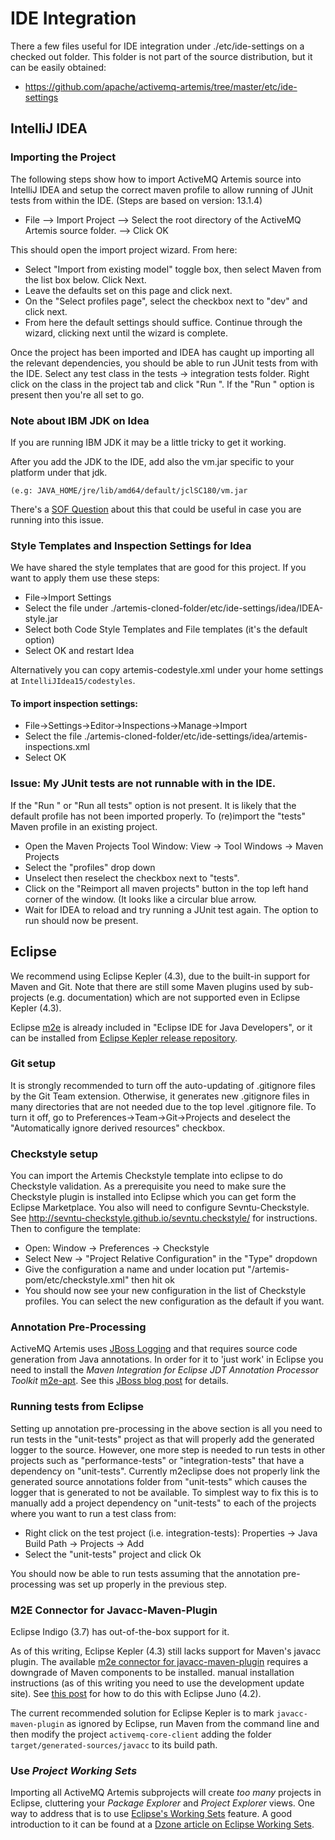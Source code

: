 # IDE Integration

There a few files useful for IDE integration under ./etc/ide-settings on a checked out folder. This folder is not part of the source distribution, but it can be easily obtained:

- https://github.com/apache/activemq-artemis/tree/master/etc/ide-settings

## IntelliJ IDEA

### Importing the Project

The following steps show how to import ActiveMQ Artemis source into IntelliJ IDEA and setup the correct maven profile to allow
running of JUnit tests from within the IDE.  (Steps are based on version: 13.1.4)

* File --> Import Project --> Select the root directory of the ActiveMQ Artemis source folder. --> Click OK

This should open the import project wizard.  From here:

* Select "Import from existing model" toggle box, then select Maven from the list box below.  Click Next.
* Leave the defaults set on this page and click next.
* On the "Select profiles page", select the checkbox next to "dev" and click next.
* From here the default settings should suffice.  Continue through the wizard, clicking next until the wizard is complete.

Once the project has been imported and IDEA has caught up importing all the relevant dependencies, you should be able to
run JUnit tests from with the IDE.  Select any test class in the tests -> integration tests folder.  Right click on the
class in the project tab and click "Run <classname>".  If the "Run <classname>" option is present then you're all set to go.

### Note about IBM JDK on Idea

If you are running IBM JDK it may be a little tricky to get it working.

After you add the JDK to the IDE, add also the vm.jar specific to your platform under that jdk.

```
(e.g: JAVA_HOME/jre/lib/amd64/default/jclSC180/vm.jar
```

There's a [SOF Question](http://stackoverflow.com/questions/27906481/can-intellij-14-be-used-to-work-with-ibm-jdk-1-7/32852361#32852361) about this that could be useful in case you are running into this issue.

### Style Templates and Inspection Settings for Idea

We have shared the style templates that are good for this project. If you want to apply them use these steps:

* File->Import Settings
* Select the file under ./artemis-cloned-folder/etc/ide-settings/idea/IDEA-style.jar
* Select both Code Style Templates and File templates (it's the default option)
* Select OK and restart Idea

Alternatively you can copy artemis-codestyle.xml under your home settings at ``IntelliJIdea15/codestyles``.

#### To import inspection settings:

* File->Settings->Editor->Inspections->Manage->Import
* Select the file ./artemis-cloned-folder/etc/ide-settings/idea/artemis-inspections.xml
* Select OK

### Issue: My JUnit tests are not runnable with in the IDE.

If the "Run <classname>" or "Run all tests" option is not present.  It is likely that the default profile has not been
imported properly.  To (re)import the "tests" Maven profile in an existing project.

* Open the Maven Projects Tool Window: View -> Tool Windows -> Maven Projects
* Select the "profiles" drop down
* Unselect then reselect the checkbox next to "tests".
* Click on the "Reimport all maven projects" button in the top left hand corner of the window. (It looks like a circular
blue arrow.
* Wait for IDEA to reload and try running a JUnit test again.  The option to run should now be present.

## Eclipse

We recommend using Eclipse Kepler (4.3), due to the built-in support for Maven and Git. Note that there are still some
Maven plugins used by sub-projects (e.g. documentation) which are not supported even in Eclipse Kepler (4.3).

Eclipse [m2e](http://eclipse.org/m2e/) is already included in "Eclipse IDE for Java Developers", or it can be installed
from [Eclipse Kepler release repository](http://download.eclipse.org/releases/kepler).

### Git setup
It is strongly recommended to turn off the auto-updating of .gitignore files by the Git Team extension.  Otherwise, it
generates new .gitignore files in many directories that are not needed due to the top level .gitignore file.  To turn
it off, go to Preferences->Team->Git->Projects and deselect the "Automatically ignore derived resources" checkbox.

### Checkstyle setup
You can import the Artemis Checkstyle template into eclipse to do Checkstyle validation. As a prerequisite you need to make sure the Checkstyle plugin is installed into Eclipse which you can get form the Eclipse Marketplace. You also will need to configure Sevntu-Checkstyle. See http://sevntu-checkstyle.github.io/sevntu.checkstyle/ for instructions. Then to configure the template:

* Open: Window -> Preferences -> Checkstyle
* Select New -> "Project Relative Configuration" in the "Type" dropdown
* Give the configuration a name and under location put "/artemis-pom/etc/checkstyle.xml" then hit ok
* You should now see your new configuration in the list of Checkstyle profiles.  You can select the new configuration as the default if you want.

### Annotation Pre-Processing

ActiveMQ Artemis uses [JBoss Logging](https://community.jboss.org/wiki/JBossLoggingTooling) and that requires source
code generation from Java annotations. In order for it to 'just work' in Eclipse you need to install the
_Maven Integration for Eclipse JDT Annotation Processor Toolkit_ [m2e-apt](https://github.com/jbosstools/m2e-apt). See
this [JBoss blog post](https://community.jboss.org/en/tools/blog/2012/05/20/annotation-processing-support-in-m2e-or-m2e-apt-100-is-out)
 for details.
 
### Running tests from Eclipse
Setting up annotation pre-processing in the above section is all you need to run tests in the "unit-tests" project as that will properly add the generated logger to the source.  However, one more step is needed to run tests in other projects such as "performance-tests" or "integration-tests" that have a dependency on "unit-tests". Currently m2eclipse does not properly link the generated source annotations folder from "unit-tests" which causes the logger that is generated to not be available.  To simplest way to fix this is to manually add a project dependency on "unit-tests" to each of the projects where you want to run a test class from:

* Right click on the test project (i.e. integration-tests): Properties -> Java Build Path -> Projects -> Add
* Select the "unit-tests" project and click Ok

You should now be able to run tests assuming that the annotation pre-processing was set up properly in the previous step.

### M2E Connector for Javacc-Maven-Plugin

Eclipse Indigo (3.7) has out-of-the-box support for it.

As of this writing, Eclipse Kepler (4.3) still lacks support for Maven's javacc plugin. The available [m2e connector for
javacc-maven-plugin](https://github.com/objectledge/maven-extensions) requires a downgrade of Maven components to be
installed. manual installation instructions (as of this writing you need to use the development update site). See
[this post](http://dev.eclipse.org/mhonarc/lists/m2e-users/msg02725.html) for how to do this with Eclipse Juno (4.2).

The current recommended solution for Eclipse Kepler is to mark `javacc-maven-plugin` as ignored by Eclipse, run Maven
from the command line and then modify the project `activemq-core-client` adding the folder
`target/generated-sources/javacc` to its build path.

### Use _Project Working Sets_

Importing all ActiveMQ Artemis subprojects will create _too many_ projects in Eclipse, cluttering your _Package Explorer_
and _Project Explorer_ views. One way to address that is to use
[Eclipse's Working Sets](http://help.eclipse.org/juno/index.jsp?topic=%2Forg.eclipse.platform.doc.user%2Fconcepts%2Fcworkset.htm)
feature. A good introduction to it can be found at a
[Dzone article on Eclipse Working Sets](http://eclipse.dzone.com/articles/categorise-projects-package).
